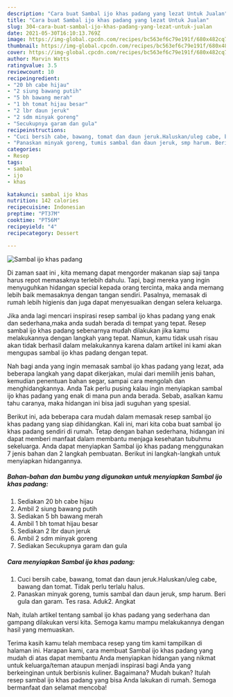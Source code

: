 ```yaml
---
description: "Cara buat Sambal ijo khas padang yang lezat Untuk Jualan"
title: "Cara buat Sambal ijo khas padang yang lezat Untuk Jualan"
slug: 304-cara-buat-sambal-ijo-khas-padang-yang-lezat-untuk-jualan
date: 2021-05-30T16:10:13.769Z
image: https://img-global.cpcdn.com/recipes/bc563ef6c79e191f/680x482cq70/sambal-ijo-khas-padang-foto-resep-utama.jpg
thumbnail: https://img-global.cpcdn.com/recipes/bc563ef6c79e191f/680x482cq70/sambal-ijo-khas-padang-foto-resep-utama.jpg
cover: https://img-global.cpcdn.com/recipes/bc563ef6c79e191f/680x482cq70/sambal-ijo-khas-padang-foto-resep-utama.jpg
author: Marvin Watts
ratingvalue: 3.5
reviewcount: 10
recipeingredient:
- "20 bh cabe hijau"
- "2 siung bawang putih"
- "5 bh bawang merah"
- "1 bh tomat hijau besar"
- "2 lbr daun jeruk"
- "2 sdm minyak goreng"
- "Secukupnya garam dan gula"
recipeinstructions:
- "Cuci bersih cabe, bawang, tomat dan daun jeruk.Haluskan/uleg cabe, bawang dan tomat. Tidak perlu terlalu halus."
- "Panaskan minyak goreng, tumis sambal dan daun jeruk, smp harum. Beri gula dan garam. Tes rasa. Aduk2. Angkat"
categories:
- Resep
tags:
- sambal
- ijo
- khas

katakunci: sambal ijo khas 
nutrition: 142 calories
recipecuisine: Indonesian
preptime: "PT37M"
cooktime: "PT56M"
recipeyield: "4"
recipecategory: Dessert

---
```



![Sambal ijo khas padang](https://img-global.cpcdn.com/recipes/bc563ef6c79e191f/680x482cq70/sambal-ijo-khas-padang-foto-resep-utama.jpg)

Di zaman  saat ini , kita memang dapat mengorder makanan siap saji tanpa harus repot memasaknya terlebih dahulu. Tapi, bagi mereka yang ingin menyuguhkan hidangan special kepada orang tercinta, maka anda memang lebih baik memasaknya dengan tangan sendiri. Pasalnya, memasak di rumah lebih higienis dan juga dapat menyesuaikan dengan selera keluarga.

Jika anda lagi mencari inspirasi resep sambal ijo khas padang yang enak dan sederhana,maka anda sudah berada di tempat yang tepat. Resep sambal ijo khas padang  sebenarnya mudah dilakukan jika kamu melakukannya dengan langkah yang tepat. Namun, kamu tidak usah risau akan tidak berhasil dalam melakukannya 
karena dalam artikel ini kami akan mengupas sambal ijo khas padang dengan tepat.  



Nah bagi anda yang ingin memasak sambal ijo khas padang yang lezat, ada beberapa langkah yang dapat dikerjakan, mulai dari memilih jenis bahan, kemudian penentuan bahan segar, sampai cara mengolah dan menghidangkannya. Anda Tak perlu pusing kalau ingin menyiapkan sambal ijo khas padang yang enak di mana pun anda berada. Sebab, asalkan kamu  tahu caranya, maka hidangan ini bisa jadi suguhan yang spesial.

Berikut ini, ada beberapa cara mudah dalam memasak resep sambal ijo khas padang yang siap dihidangkan. Kali ini, mari kita coba buat sambal ijo khas padang sendiri di rumah. Tetap dengan bahan sederhana, hidangan ini dapat memberi manfaat dalam membantu menjaga kesehatan tubuhmu sekeluarga. Anda dapat menyiapkan Sambal ijo khas padang menggunakan 7 jenis bahan dan 2 langkah pembuatan. Berikut ini langkah-langkah untuk menyiapkan hidangannya.

<!--inarticleads1-->

##### Bahan-bahan dan bumbu yang digunakan untuk menyiapkan Sambal ijo khas padang:

1. Sediakan 20 bh cabe hijau
1. Ambil 2 siung bawang putih
1. Sediakan 5 bh bawang merah
1. Ambil 1 bh tomat hijau besar
1. Sediakan 2 lbr daun jeruk
1. Ambil 2 sdm minyak goreng
1. Sediakan Secukupnya garam dan gula




<!--inarticleads2-->

##### Cara menyiapkan Sambal ijo khas padang:

1. Cuci bersih cabe, bawang, tomat dan daun jeruk.Haluskan/uleg cabe, bawang dan tomat. Tidak perlu terlalu halus.
1. Panaskan minyak goreng, tumis sambal dan daun jeruk, smp harum. Beri gula dan garam. Tes rasa. Aduk2. Angkat




Nah, itulah artikel tentang  sambal ijo khas padang  yang sederhana dan gampang dilakukan versi kita. Semoga kamu mampu melakukannya dengan hasil yang memuaskan. 

Terima kasih kamu telah membaca resep yang tim kami tampilkan di halaman ini. Harapan kami, cara membuat  Sambal ijo khas padang yang mudah di atas dapat membantu Anda menyiapkan hidangan yang nikmat untuk keluarga/teman ataupun menjadi inspirasi bagi Anda yang berkeinginan untuk berbisnis kuliner. Bagaimana? Mudah bukan? Itulah resep sambal ijo khas padang yang bisa Anda lakukan di rumah. Semoga bermanfaat dan selamat mencoba!

